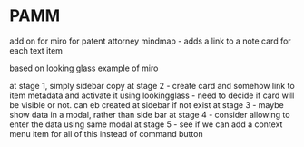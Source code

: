 # PAMM
add on for miro for patent attorney mindmap - adds a link to a  note card for each text item

based on looking glass example of miro


at stage 1, simply sidebar copy
at stage 2 - create card and somehow link to item metadata and activate it using lookingglass - need to decide if card will be visible or not. can eb created at sidebar if not exist
at stage 3 - maybe show data in a modal, rather than side bar
at stage 4 - consider allowing to enter the data using same modal
at stage 5 - see if we can add a context menu item for all of this instead of command button
